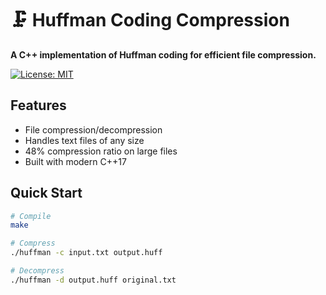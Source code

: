 # 🗜️ Huffman Coding Compression

**A C++ implementation of Huffman coding for efficient file compression.**

[![License: MIT](https://img.shields.io/badge/License-MIT-yellow.svg)](https://opensource.org/licenses/MIT)

## Features
- File compression/decompression
- Handles text files of any size
- 48% compression ratio on large files
- Built with modern C++17

## Quick Start
```bash
# Compile
make

# Compress
./huffman -c input.txt output.huff

# Decompress
./huffman -d output.huff original.txt
